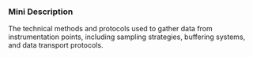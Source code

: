 ### Mini Description

The technical methods and protocols used to gather data from instrumentation points, including sampling strategies, buffering systems, and data transport protocols.
